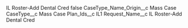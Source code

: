 <?xml version="1.0" encoding="UTF-8"?>
<CustomMetadata xmlns="http://soap.sforce.com/2006/04/metadata" xmlns:xsi="http://www.w3.org/2001/XMLSchema-instance" xmlns:xsd="http://www.w3.org/2001/XMLSchema">
    <label>IL Roster-Add Dental Cred</label>
    <protected>false</protected>
    <values>
        <field>CaseType_Name_Origin__c</field>
        <value xsi:type="xsd:string">Mass Case</value>
    </values>
    <values>
        <field>CaseType__c</field>
        <value xsi:type="xsd:string">Mass Case</value>
    </values>
    <values>
        <field>Plan_Ids__c</field>
        <value xsi:type="xsd:string">IL1</value>
    </values>
    <values>
        <field>Request_Name__c</field>
        <value xsi:type="xsd:string">IL Roster-Add Dental Cred</value>
    </values>
</CustomMetadata>
